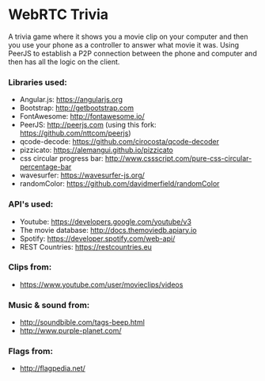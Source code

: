 # WebRTC Trivia
A trivia game where it shows you a movie clip on your computer and then you use your phone as a controller to answer what movie it was.
Using PeerJS to establish a P2P connection between the phone and computer and then has all the logic on the client.

### Libraries used:
- Angular.js: https://angularjs.org
- Bootstrap: http://getbootstrap.com
- FontAwesome: http://fontawesome.io/
- PeerJS: http://peerjs.com (using this fork: https://github.com/nttcom/peerjs)
- qcode-decode: https://github.com/cirocosta/qcode-decoder
- pizzicato: https://alemangui.github.io/pizzicato
- css circular progress bar: http://www.cssscript.com/pure-css-circular-percentage-bar
- wavesurfer: https://wavesurfer-js.org/
- randomColor: https://github.com/davidmerfield/randomColor

### API's used:
- Youtube: https://developers.google.com/youtube/v3
- The movie database: http://docs.themoviedb.apiary.io
- Spotify: https://developer.spotify.com/web-api/
- REST Countries: https://restcountries.eu

### Clips from: 
- https://www.youtube.com/user/movieclips/videos

### Music & sound from:
- http://soundbible.com/tags-beep.html
- http://www.purple-planet.com/

### Flags from:
- http://flagpedia.net/